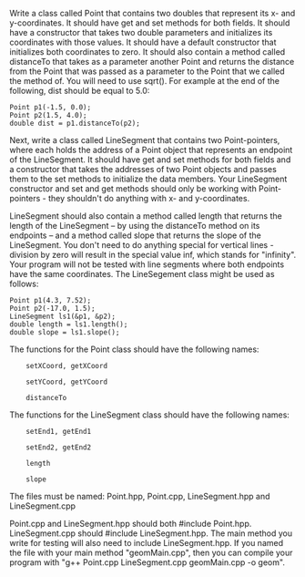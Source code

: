 Write a class called Point that contains two doubles that represent its x- and y-coordinates. It should have get and set methods for both fields.  It should have a constructor that takes two double parameters and initializes its coordinates with those values. It should have a default constructor that initializes both coordinates to zero.  It should also contain a method called distanceTo that takes as a parameter another Point and returns the distance from the Point that was passed as a parameter to the Point that we called the method of. You will need to use sqrt(). For example at the end of the following, dist should be equal to 5.0:

    Point p1(-1.5, 0.0);
    Point p2(1.5, 4.0);
    double dist = p1.distanceTo(p2);
Next, write a class called LineSegment that contains two Point-pointers, where each holds the address of a Point object that represents an endpoint of the LineSegment. It should have get and set methods for both fields and a constructor that takes the addresses of two Point objects and passes them to the set methods to initialize the data members. Your LineSegment constructor and set and get methods should only be working with Point-pointers - they shouldn't do anything with x- and y-coordinates.

LineSegment should also contain a method called length that returns the length of the LineSegment – by using the distanceTo method on its endpoints – and a method called slope that returns the slope of the LineSegment.  You don't need to do anything special for vertical lines - division by zero will result in the special value inf, which stands for "infinity".  Your program will not be tested with line segments where both endpoints have the same coordinates.  The LineSegement class might be used as follows:

    Point p1(4.3, 7.52);
    Point p2(-17.0, 1.5);
    LineSegment ls1(&p1, &p2);
    double length = ls1.length();
    double slope = ls1.slope();
 

The functions for the Point class should have the following names:

        setXCoord, getXCoord

        setYCoord, getYCoord

        distanceTo

The functions for the LineSegment class should have the following names:

        setEnd1, getEnd1

        setEnd2, getEnd2

        length

        slope

The files must be named: Point.hpp, Point.cpp, LineSegment.hpp and LineSegment.cpp

Point.cpp and LineSegment.hpp should both #include Point.hpp.  LineSegment.cpp should #include LineSegment.hpp.  The main method you write for testing will also need to include LineSegment.hpp.  If you named the file with your main method "geomMain.cpp", then you can compile your program with "g++ Point.cpp LineSegment.cpp geomMain.cpp -o geom". 

